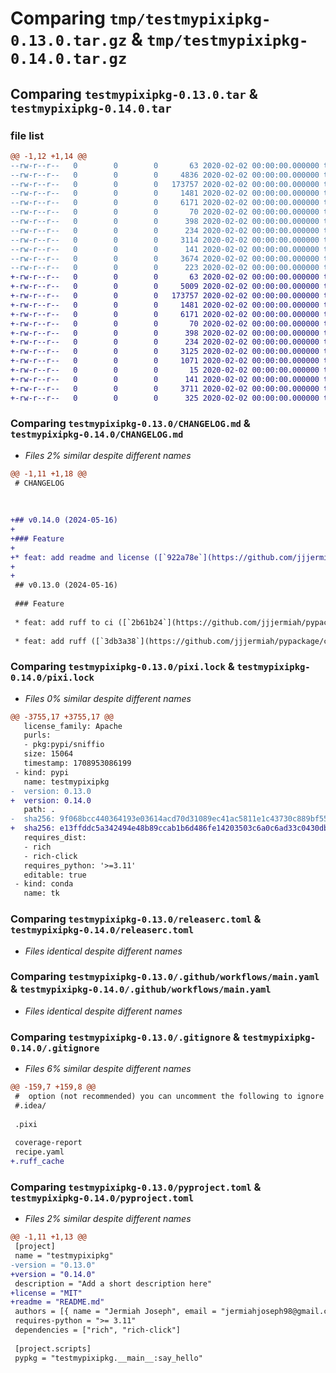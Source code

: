 # Comparing `tmp/testmypixipkg-0.13.0.tar.gz` & `tmp/testmypixipkg-0.14.0.tar.gz`

## Comparing `testmypixipkg-0.13.0.tar` & `testmypixipkg-0.14.0.tar`

### file list

```diff
@@ -1,12 +1,14 @@
--rw-r--r--   0        0        0       63 2020-02-02 00:00:00.000000 testmypixipkg-0.13.0/.gitattributes
--rw-r--r--   0        0        0     4836 2020-02-02 00:00:00.000000 testmypixipkg-0.13.0/CHANGELOG.md
--rw-r--r--   0        0        0   173757 2020-02-02 00:00:00.000000 testmypixipkg-0.13.0/pixi.lock
--rw-r--r--   0        0        0     1481 2020-02-02 00:00:00.000000 testmypixipkg-0.13.0/releaserc.toml
--rw-r--r--   0        0        0     6171 2020-02-02 00:00:00.000000 testmypixipkg-0.13.0/.github/workflows/main.yaml
--rw-r--r--   0        0        0       70 2020-02-02 00:00:00.000000 testmypixipkg-0.13.0/src/testmypixipkg/__init__.py
--rw-r--r--   0        0        0      398 2020-02-02 00:00:00.000000 testmypixipkg-0.13.0/src/testmypixipkg/__main__.py
--rw-r--r--   0        0        0      234 2020-02-02 00:00:00.000000 testmypixipkg-0.13.0/tests/test_say_hello.py
--rw-r--r--   0        0        0     3114 2020-02-02 00:00:00.000000 testmypixipkg-0.13.0/.gitignore
--rw-r--r--   0        0        0      141 2020-02-02 00:00:00.000000 testmypixipkg-0.13.0/hatch.toml
--rw-r--r--   0        0        0     3674 2020-02-02 00:00:00.000000 testmypixipkg-0.13.0/pyproject.toml
--rw-r--r--   0        0        0      223 2020-02-02 00:00:00.000000 testmypixipkg-0.13.0/PKG-INFO
+-rw-r--r--   0        0        0       63 2020-02-02 00:00:00.000000 testmypixipkg-0.14.0/.gitattributes
+-rw-r--r--   0        0        0     5009 2020-02-02 00:00:00.000000 testmypixipkg-0.14.0/CHANGELOG.md
+-rw-r--r--   0        0        0   173757 2020-02-02 00:00:00.000000 testmypixipkg-0.14.0/pixi.lock
+-rw-r--r--   0        0        0     1481 2020-02-02 00:00:00.000000 testmypixipkg-0.14.0/releaserc.toml
+-rw-r--r--   0        0        0     6171 2020-02-02 00:00:00.000000 testmypixipkg-0.14.0/.github/workflows/main.yaml
+-rw-r--r--   0        0        0       70 2020-02-02 00:00:00.000000 testmypixipkg-0.14.0/src/testmypixipkg/__init__.py
+-rw-r--r--   0        0        0      398 2020-02-02 00:00:00.000000 testmypixipkg-0.14.0/src/testmypixipkg/__main__.py
+-rw-r--r--   0        0        0      234 2020-02-02 00:00:00.000000 testmypixipkg-0.14.0/tests/test_say_hello.py
+-rw-r--r--   0        0        0     3125 2020-02-02 00:00:00.000000 testmypixipkg-0.14.0/.gitignore
+-rw-r--r--   0        0        0     1071 2020-02-02 00:00:00.000000 testmypixipkg-0.14.0/LICENSE
+-rw-r--r--   0        0        0       15 2020-02-02 00:00:00.000000 testmypixipkg-0.14.0/README.md
+-rw-r--r--   0        0        0      141 2020-02-02 00:00:00.000000 testmypixipkg-0.14.0/hatch.toml
+-rw-r--r--   0        0        0     3711 2020-02-02 00:00:00.000000 testmypixipkg-0.14.0/pyproject.toml
+-rw-r--r--   0        0        0      325 2020-02-02 00:00:00.000000 testmypixipkg-0.14.0/PKG-INFO
```

### Comparing `testmypixipkg-0.13.0/CHANGELOG.md` & `testmypixipkg-0.14.0/CHANGELOG.md`

 * *Files 2% similar despite different names*

```diff
@@ -1,11 +1,18 @@
 # CHANGELOG
 
 
 
+## v0.14.0 (2024-05-16)
+
+### Feature
+
+* feat: add readme and license ([`922a78e`](https://github.com/jjjermiah/pypackage/commit/922a78e93feef2b0ee5daced1b18f461cf9a68b7))
+
+
 ## v0.13.0 (2024-05-16)
 
 ### Feature
 
 * feat: add ruff to ci ([`2b61b24`](https://github.com/jjjermiah/pypackage/commit/2b61b2461e6960c7f75177bc39527a2981a32eee))
 
 * feat: add ruff ([`3db3a38`](https://github.com/jjjermiah/pypackage/commit/3db3a3853fd2864aa31b815646c97ad11af2e599))
```

### Comparing `testmypixipkg-0.13.0/pixi.lock` & `testmypixipkg-0.14.0/pixi.lock`

 * *Files 0% similar despite different names*

```diff
@@ -3755,17 +3755,17 @@
   license_family: Apache
   purls:
   - pkg:pypi/sniffio
   size: 15064
   timestamp: 1708953086199
 - kind: pypi
   name: testmypixipkg
-  version: 0.13.0
+  version: 0.14.0
   path: .
-  sha256: 9f068bcc440364193e03614acd70d31089ec41ac5811e1c43730c889bf557ea8
+  sha256: e13ffddc5a342494e48b89ccab1b6d486fe14203503c6a0c6ad33c0430dba24d
   requires_dist:
   - rich
   - rich-click
   requires_python: '>=3.11'
   editable: true
 - kind: conda
   name: tk
```

### Comparing `testmypixipkg-0.13.0/releaserc.toml` & `testmypixipkg-0.14.0/releaserc.toml`

 * *Files identical despite different names*

### Comparing `testmypixipkg-0.13.0/.github/workflows/main.yaml` & `testmypixipkg-0.14.0/.github/workflows/main.yaml`

 * *Files identical despite different names*

### Comparing `testmypixipkg-0.13.0/.gitignore` & `testmypixipkg-0.14.0/.gitignore`

 * *Files 6% similar despite different names*

```diff
@@ -159,7 +159,8 @@
 #  option (not recommended) you can uncomment the following to ignore the entire idea folder.
 #.idea/
 
 .pixi
 
 coverage-report
 recipe.yaml
+.ruff_cache
```

### Comparing `testmypixipkg-0.13.0/pyproject.toml` & `testmypixipkg-0.14.0/pyproject.toml`

 * *Files 2% similar despite different names*

```diff
@@ -1,11 +1,13 @@
 [project]
 name = "testmypixipkg"
-version = "0.13.0"
+version = "0.14.0"
 description = "Add a short description here"
+license = "MIT"
+readme = "README.md"
 authors = [{ name = "Jermiah Joseph", email = "jermiahjoseph98@gmail.com" }]
 requires-python = ">= 3.11"
 dependencies = ["rich", "rich-click"]
 
 [project.scripts]
 pypkg = "testmypixipkg.__main__:say_hello"
```

